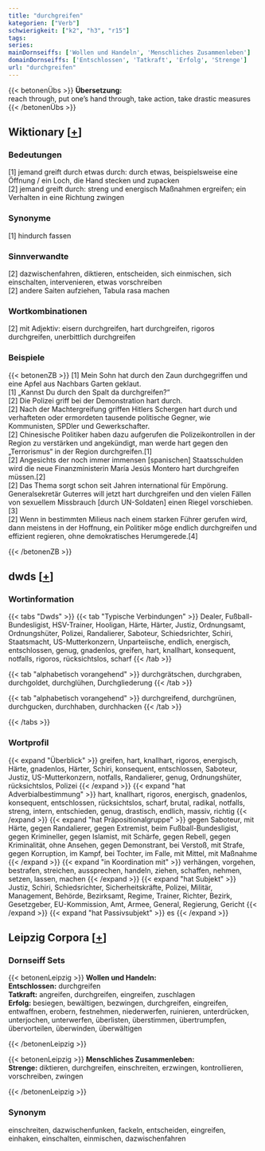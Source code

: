 ```yaml
---
title: "durchgreifen"
kategorien: ["Verb"]
schwierigkeit: ["k2", "h3", "r15"]
tags:
series:
mainDornseiffs: ['Wollen und Handeln', 'Menschliches Zusammenleben']
domainDornseiffs: ['Entschlossen', 'Tatkraft', 'Erfolg', 'Strenge']
url: "durchgreifen"
---
```


{{< betonenÜbs >}}
**Übersetzung:**  
reach through, put  one’s hand through, take  action, take drastic  measures  
{{< /betonenÜbs >}}

## Wiktionary [[+](https://de.wiktionary.org/wiki/durchgreifen)]

### Bedeutungen
[1] jemand greift durch etwas durch: durch etwas, beispielsweise eine Öffnung / ein Loch, die Hand stecken und zupacken  
[2] jemand greift durch: streng und energisch Maßnahmen ergreifen; ein Verhalten in eine Richtung zwingen  

### Synonyme
[1] hindurch fassen  

### Sinnverwandte
[2] dazwischenfahren, diktieren, entscheiden, sich einmischen, sich einschalten, intervenieren, etwas vorschreiben  
[2] andere Saiten aufziehen, Tabula rasa machen  

### Wortkombinationen
[2] mit Adjektiv: eisern durchgreifen, hart durchgreifen, rigoros durchgreifen, unerbittlich durchgreifen  

### Beispiele
{{< betonenZB >}}
[1] Mein Sohn hat durch den Zaun durchgegriffen und eine Apfel aus Nachbars Garten geklaut.  
[1] „Kannst Du durch den Spalt da durchgreifen?“  
[2] Die Polizei griff bei der Demonstration hart durch.  
[2] Nach der Machtergreifung griffen Hitlers Schergen hart durch und verhafteten oder ermordeten tausende politische Gegner, wie Kommunisten, SPDler und Gewerkschafter.  
[2] Chinesische Politiker haben dazu aufgerufen die Polizeikontrollen in der Region zu verstärken und angekündigt, man werde hart gegen den „Terrorismus“ in der Region durchgreifen.[1]  
[2] Angesichts der noch immer immensen [spanischen] Staatsschulden wird die neue Finanzministerin María Jesús Montero hart durchgreifen müssen.[2]  
[2] Das Thema sorgt schon seit Jahren international für Empörung. Generalsekretär Guterres will jetzt hart durchgreifen und den vielen Fällen von sexuellem Missbrauch [durch UN-Soldaten] einen Riegel vorschieben.[3]  
[2] Wenn in bestimmten Milieus nach einem starken Führer gerufen wird, dann meistens in der Hoffnung, ein Politiker möge endlich durchgreifen und effizient regieren, ohne demokratisches Herumgerede.[4]  

{{< /betonenZB >}}


## dwds [[+](https://www.dwds.de/wb/durchgreifen)]

### Wortinformation
{{< tabs "Dwds" >}}
{{< tab "Typische Verbindungen" >}}
Dealer, Fußball-Bundesligist, HSV-Trainer, Hooligan, Härte, Härter, Justiz, Ordnungsamt, Ordnungshüter, Polizei, Randalierer, Saboteur, Schiedsrichter, Schiri, Staatsmacht, US-Mutterkonzern, Unparteiische, endlich, energisch, entschlossen, genug, gnadenlos, greifen, hart, knallhart, konsequent, notfalls, rigoros, rücksichtslos, scharf
{{< /tab >}}

{{< tab "alphabetisch vorangehend" >}}
durchgrätschen, durchgraben, durchgoldet, durchglühen, Durchgliederung
{{< /tab >}}

{{< tab "alphabetisch vorangehend" >}}
durchgreifend, durchgrünen, durchgucken, durchhaben, durchhacken
{{< /tab >}}

{{< /tabs >}}

### Wortprofil
{{< expand "Überblick" >}} greifen, hart, knallhart, rigoros, energisch, Härte, gnadenlos, Härter, Schiri, konsequent, entschlossen, Saboteur, Justiz, US-Mutterkonzern, notfalls, Randalierer, genug, Ordnungshüter, rücksichtslos, Polizei {{< /expand >}}
{{< expand "hat Adverbialbestimmung" >}} hart, knallhart, rigoros, energisch, gnadenlos, konsequent, entschlossen, rücksichtslos, scharf, brutal, radikal, notfalls, streng, intern, entschieden, genug, drastisch, endlich, massiv, richtig {{< /expand >}}
{{< expand "hat Präpositionalgruppe" >}} gegen Saboteur, mit Härte, gegen Randalierer, gegen Extremist, beim Fußball-Bundesligist, gegen Krimineller, gegen Islamist, mit Schärfe, gegen Rebell, gegen Kriminalität, ohne Ansehen, gegen Demonstrant, bei Verstoß, mit Strafe, gegen Korruption, im Kampf, bei Tochter, im Falle, mit Mittel, mit Maßnahme {{< /expand >}}
{{< expand "in Koordination mit" >}} verhängen, vorgehen, bestrafen, streichen, aussprechen, handeln, ziehen, schaffen, nehmen, setzen, lassen, machen {{< /expand >}}
{{< expand "hat Subjekt" >}} Justiz, Schiri, Schiedsrichter, Sicherheitskräfte, Polizei, Militär, Management, Behörde, Bezirksamt, Regime, Trainer, Richter, Bezirk, Gesetzgeber, EU-Kommission, Amt, Armee, General, Regierung, Gericht {{< /expand >}}
{{< expand "hat Passivsubjekt" >}} es {{< /expand >}}

## Leipzig Corpora [[+](https://corpora.uni-leipzig.de/en/res?word=durchgreifen&corpusId=deu_newscrawl-public_2018)]

### Dornseiff Sets
{{< betonenLeipzig >}}
**Wollen und Handeln:**  
**Entschlossen:** durchgreifen  
**Tatkraft:** angreifen, durchgreifen, eingreifen, zuschlagen  
**Erfolg:** besiegen, bewältigen, bezwingen, durchgreifen, eingreifen, entwaffnen, erobern, festnehmen, niederwerfen, ruinieren, unterdrücken, unterjochen, unterwerfen, überlisten, überstimmen, übertrumpfen, übervorteilen, überwinden, überwältigen  

{{< /betonenLeipzig >}}


{{< betonenLeipzig >}}
**Menschliches Zusammenleben:**  
**Strenge:** diktieren, durchgreifen, einschreiten, erzwingen, kontrollieren, vorschreiben, zwingen  

{{< /betonenLeipzig >}}

### Synonym
einschreiten, dazwischenfunken, fackeln, entscheiden, eingreifen, einhaken, einschalten, einmischen, dazwischenfahren

